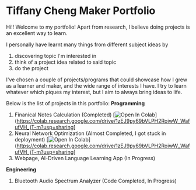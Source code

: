 # Tiffany Cheng Maker Portfolio

Hi!! Welcome to my portfolio! 
Apart from research, I believe doing projects is an excellent way to learn. 

I personally have learnt many things from different subject ideas by 
1. discovering topic I'm interested in
2. think of a project idea related to said topic
3. do the project

I've chosen a couple of projects/programs that could showcase how I grew as a learner and maker, 
and the wide range of interests I have. 
I try to learn whatever which piques my interest, but I aim to always bring ideas to life. 

Below is the list of projects in this portfolio:
**Programming**
1. Finanical Notes Calculation (Completed)
   [![Open In Colab](https://colab.research.google.com/assets/colab-badge.svg)](https://colab.research.google.com/drive/1zEJ9py69bVLPH2RoiwW_WafufVH_jT-m?usp=sharing]
2. Neural Network Optimization (Almost Completed, I got stuck in deployment)
   [![Open In Colab](https://colab.research.google.com/assets/colab-badge.svg)](https://colab.research.google.com/drive/1zEJ9py69bVLPH2RoiwW_WafufVH_jT-m?usp=sharing]
3. Webpage, AI-Driven Language Learning App (In Progress)

**Engineering**
1. Bluetooth Audio Spectrum Analyzer (Code Completed, In Progress)





